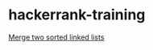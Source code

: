 # hackerrank-training

[Merge two sorted linked lists](https://www.hackerrank.com/challenges/merge-two-sorted-linked-lists/problem)
[](https://www.hackerrank.com/challenges/queue-using-two-stacks/problem)
